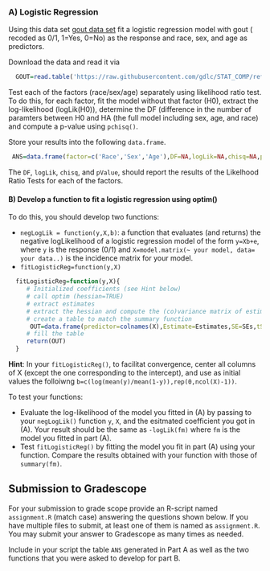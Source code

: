 ### A) Logistic Regression

Using this data set [gout data set](https://github.com/gdlc/STAT_COMP/tree/master/DATA) fit a logistic regression model with gout ( recoded as 0/1, 1=Yes, 0=No) as the response and race, sex, and age as predictors.

Download the data and read it via

```r
  GOUT=read.table('https://raw.githubusercontent.com/gdlc/STAT_COMP/refs/heads/master/DATA/goutData.txt',header=TRUE)
```

Test each of the factors (race/sex/age) separately using likelihood ratio test. To do this, for each factor, fit the model without that factor (H0), extract the log-likelihood (logLik(H0)), determine the DF (difference in the number of paramters between H0 and HA (the full model including sex, age, and race) and compute a p-value using `pchisq()`.

Store your results into the following `data.frame`.

```r
 ANS=data.frame(factor=c('Race','Sex','Age'),DF=NA,logLik=NA,chisq=NA,pValue=NA)
```

The `DF`, `logLik`, `chisq`, and `pValue`, should report the results of the Likelhood Ratio Tests for each of the factors. 



#### B) Develop a function to fit a logistic regression using optim()

To do this, you should develop two functions:

- `negLogLik = function(y,X,b)`: a function that evaluates (and returns) the negative logLikelihood of a logistic regression model of the form `y=Xb+e`, where `y` is the response (0/1) and `X=model.matrix(~ your model, data= your data..)` is the incidence matrix for your model.
- `fitLogisticReg=function(y,X)`

```r
  fitLogisticReg=function(y,X){
     # Initialized coefficients (see Hint below)
     # call optim (hessian=TRUE)
     # extract estimates
     # extract the hessian and compute the (co)variance matrix of estimates
     # create a table to match the summary function
      OUT=data.frame(predictor=colnames(X),Estimate=Estimates,SE=SEs,tStat=tstats,pValue=pvalues)
     # fill the table
     return(OUT)
  } 
```

**Hint**: In your `fitLogisticReg()`, to facilitat convergence, center all columns of X (except the one corresponding to the intercept), and use as initial values the folloiwng `b=c(log(mean(y)/mean(1-y)),rep(0,ncol(X)-1))`.

To test your functions:

  - Evaluate the log-likelihood of the model you fitted in (A) by passing to your `negLogLik()` function `y`, `X`, and the esitmated coefficient you got in (A). Your result should be the same as `-logLik(fm)` where `fm` is the model you fitted in part (A).
  - Test `fitLogisticReg()` by fitting the model you fit in part (A) using your function. Compare the results obtained with your function with those of `summary(fm)`.


## Submission to Gradescope

For your submission to grade scope provide an R-script named `assignment.R` (match case) answering the questions shown below. If you have multiple files to submit, at least one of them is named as `assignment.R`.  You may submit your answer to Gradescope as many times as needed.

Include in your script the table `ANS` generated in Part A as well as the two functions that you were asked to develop for part B.
